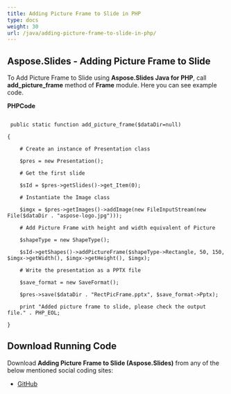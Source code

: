 ```yaml
---
title: Adding Picture Frame to Slide in PHP
type: docs
weight: 30
url: /java/adding-picture-frame-to-slide-in-php/
---
```


## **Aspose.Slides - Adding Picture Frame to Slide**
To Add Picture Frame to Slide using **Aspose.Slides Java for PHP**, call **add_picture_frame** method of **Frame** module. Here you can see example code.

**PHPCode**

```

 public static function add_picture_frame($dataDir=null)

{

    # Create an instance of Presentation class

    $pres = new Presentation();

    # Get the first slide

    $sId = $pres->getSlides()->get_Item(0);

    # Instantiate the Image class

    $imgx = $pres->getImages()->addImage(new FileInputStream(new File($dataDir . "aspose-logo.jpg")));

    # Add Picture Frame with height and width equivalent of Picture

    $shapeType = new ShapeType();

    $sId->getShapes()->addPictureFrame($shapeType->Rectangle, 50, 150, $imgx->getWidth(), $imgx->getHeight(), $imgx);

    # Write the presentation as a PPTX file

    $save_format = new SaveFormat();

    $pres->save($dataDir . "RectPicFrame.pptx", $save_format->Pptx);

    print "Added picture frame to slide, please check the output file." . PHP_EOL;

}

```
## **Download Running Code**
Download **Adding Picture Frame to Slide (Aspose.Slides)** from any of the below mentioned social coding sites:

- [GitHub](https://github.com/aspose-slides/Aspose.Slides-for-Java/blob/master/Plugins/Aspose_Slides_Java_for_PHP/src/aspose/slides/WorkingWithShapes/Frame.php)
